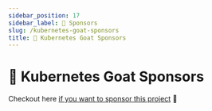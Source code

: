 ```yaml
---
sidebar_position: 17
sidebar_label: 📢 Sponsors
slug: /kubernetes-goat-sponsors
title: 📢 Kubernetes Goat Sponsors
---
```


# 📢 Kubernetes Goat Sponsors

Checkout here [if you want to sponsor this project](https://github.com/sponsors/madhuakula) 🙏
